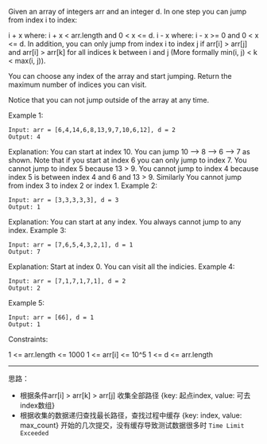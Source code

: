 Given an array of integers arr and an integer d. In one step you can jump from index i to index:

i + x where: i + x < arr.length and 0 < x <= d.
i - x where: i - x >= 0 and 0 < x <= d.
In addition, you can only jump from index i to index j if arr[i] > arr[j] and arr[i] > arr[k] for all indices k between i and j (More formally min(i, j) < k < max(i, j)).

You can choose any index of the array and start jumping. Return the maximum number of indices you can visit.

Notice that you can not jump outside of the array at any time.

 

Example 1:

```
Input: arr = [6,4,14,6,8,13,9,7,10,6,12], d = 2
Output: 4
```
Explanation: You can start at index 10. You can jump 10 --> 8 --> 6 --> 7 as shown.
Note that if you start at index 6 you can only jump to index 7. You cannot jump to index 5 because 13 > 9. You cannot jump to index 4 because index 5 is between index 4 and 6 and 13 > 9.
Similarly You cannot jump from index 3 to index 2 or index 1.
Example 2:
```
Input: arr = [3,3,3,3,3], d = 3
Output: 1
```
Explanation: You can start at any index. You always cannot jump to any index.
Example 3:

```
Input: arr = [7,6,5,4,3,2,1], d = 1
Output: 7
```
Explanation: Start at index 0. You can visit all the indicies. 
Example 4:
```
Input: arr = [7,1,7,1,7,1], d = 2
Output: 2
```
Example 5:
```
Input: arr = [66], d = 1
Output: 1
```

Constraints:

1 <= arr.length <= 1000
1 <= arr[i] <= 10^5
1 <= d <= arr.length

-------
思路：
- 根据条件arr[i] > arr[k] > arr[j] 收集全部路径 {key: 起点index, value: 可去index数组}
- 根据收集的数据递归查找最长路径，查找过程中缓存 {key: index, value: max_count}
开始的几次提交，没有缓存导致测试数据很多时 `Time Limit Exceeded`
